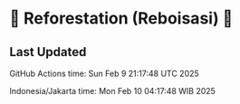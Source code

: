 
# 🌳 Reforestation (Reboisasi) 🌲

## Last Updated

GitHub Actions time: Sun Feb  9 21:17:48 UTC 2025

Indonesia/Jakarta time: Mon Feb 10 04:17:48 WIB 2025
